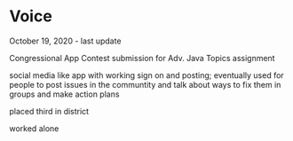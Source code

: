 # Voice

October 19, 2020 - last update

Congressional App Contest submission for Adv. Java Topics assignment

social media like app with working sign on and posting; eventually used for people to post issues in the communtity and talk about ways to fix them in groups and make action plans

placed third in district

worked alone
